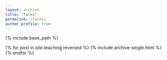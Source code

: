 ```yaml
---
layout: archive
title: "Talks"
permalink: /talks/
author_profile: true
---
```


{% include base_path %}

{% for post in site.teaching reversed %}
  {% include archive-single.html %}
{% endfor %}
